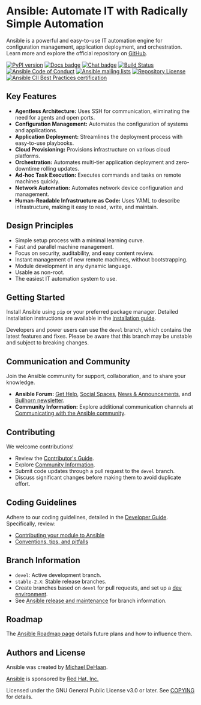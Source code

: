 # Ansible: Automate IT with Radically Simple Automation

Ansible is a powerful and easy-to-use IT automation engine for configuration management, application deployment, and orchestration.  Learn more and explore the official repository on [GitHub](https://github.com/ansible/ansible).

[![PyPI version](https://img.shields.io/pypi/v/ansible-core.svg)](https://pypi.org/project/ansible-core)
[![Docs badge](https://img.shields.io/badge/docs-latest-brightgreen.svg)](https://docs.ansible.com/ansible/latest/)
[![Chat badge](https://img.shields.io/badge/chat-IRC-brightgreen.svg)](https://docs.ansible.com/ansible/devel/community/communication.html)
[![Build Status](https://dev.azure.com/ansible/ansible/_apis/build/status/CI?branchName=devel)](https://dev.azure.com/ansible/ansible/_build/latest?definitionId=20&branchName=devel)
[![Ansible Code of Conduct](https://img.shields.io/badge/code%20of%20conduct-Ansible-silver.svg)](https://docs.ansible.com/ansible/devel/community/code_of_conduct.html)
[![Ansible mailing lists](https://img.shields.io/badge/mailing%20lists-Ansible-orange.svg)](https://docs.ansible.com/ansible/devel/community/communication.html#mailing-list-information)
[![Repository License](https://img.shields.io/badge/license-GPL%20v3.0-brightgreen.svg)](COPYING)
[![Ansible CII Best Practices certification](https://bestpractices.coreinfrastructure.org/projects/2372/badge)](https://bestpractices.coreinfrastructure.org/projects/2372)

## Key Features

*   **Agentless Architecture:** Uses SSH for communication, eliminating the need for agents and open ports.
*   **Configuration Management:** Automates the configuration of systems and applications.
*   **Application Deployment:** Streamlines the deployment process with easy-to-use playbooks.
*   **Cloud Provisioning:**  Provisions infrastructure on various cloud platforms.
*   **Orchestration:**  Automates multi-tier application deployment and zero-downtime rolling updates.
*   **Ad-hoc Task Execution:** Executes commands and tasks on remote machines quickly.
*   **Network Automation:** Automates network device configuration and management.
*   **Human-Readable Infrastructure as Code:** Uses YAML to describe infrastructure, making it easy to read, write, and maintain.

## Design Principles

*   Simple setup process with a minimal learning curve.
*   Fast and parallel machine management.
*   Focus on security, auditability, and easy content review.
*   Instant management of new remote machines, without bootstrapping.
*   Module development in any dynamic language.
*   Usable as non-root.
*   The easiest IT automation system to use.

## Getting Started

Install Ansible using `pip` or your preferred package manager.  Detailed installation instructions are available in the [installation guide](https://docs.ansible.com/ansible/latest/installation_guide/intro_installation.html).

Developers and power users can use the `devel` branch, which contains the latest features and fixes. Please be aware that this branch may be unstable and subject to breaking changes.

## Communication and Community

Join the Ansible community for support, collaboration, and to share your knowledge.

*   **Ansible Forum:** [Get Help](https://forum.ansible.com/c/help/6), [Social Spaces](https://forum.ansible.com/c/chat/4), [News & Announcements](https://forum.ansible.com/c/news/5), and [Bullhorn newsletter](https://docs.ansible.com/ansible/devel/community/communication.html#the-bullhorn).
*   **Community Information:** Explore additional communication channels at [Communicating with the Ansible community](https://docs.ansible.com/ansible/devel/community/communication.html).

## Contributing

We welcome contributions!

*   Review the [Contributor's Guide](./.github/CONTRIBUTING.md).
*   Explore [Community Information](https://docs.ansible.com/ansible/devel/community).
*   Submit code updates through a pull request to the `devel` branch.
*   Discuss significant changes before making them to avoid duplicate effort.

## Coding Guidelines

Adhere to our coding guidelines, detailed in the [Developer Guide](https://docs.ansible.com/ansible/devel/dev_guide/).  Specifically, review:

*   [Contributing your module to Ansible](https://docs.ansible.com/ansible/devel/dev_guide/developing_modules_checklist.html)
*   [Conventions, tips, and pitfalls](https://docs.ansible.com/ansible/devel/dev_guide/developing_modules_best_practices.html)

## Branch Information

*   `devel`:  Active development branch.
*   `stable-2.X`: Stable release branches.
*   Create branches based on `devel` for pull requests, and set up a [dev environment](https://docs.ansible.com/ansible/devel/dev_guide/developing_modules_general.html#common-environment-setup).
*   See [Ansible release and maintenance](https://docs.ansible.com/ansible/devel/reference_appendices/release_and_maintenance.html) for branch information.

## Roadmap

The [Ansible Roadmap page](https://docs.ansible.com/ansible/devel/roadmap/) details future plans and how to influence them.

## Authors and License

Ansible was created by [Michael DeHaan](https://github.com/mpdehaan).

[Ansible](https://www.ansible.com) is sponsored by [Red Hat, Inc.](https://www.redhat.com)

Licensed under the GNU General Public License v3.0 or later.  See [COPYING](COPYING) for details.